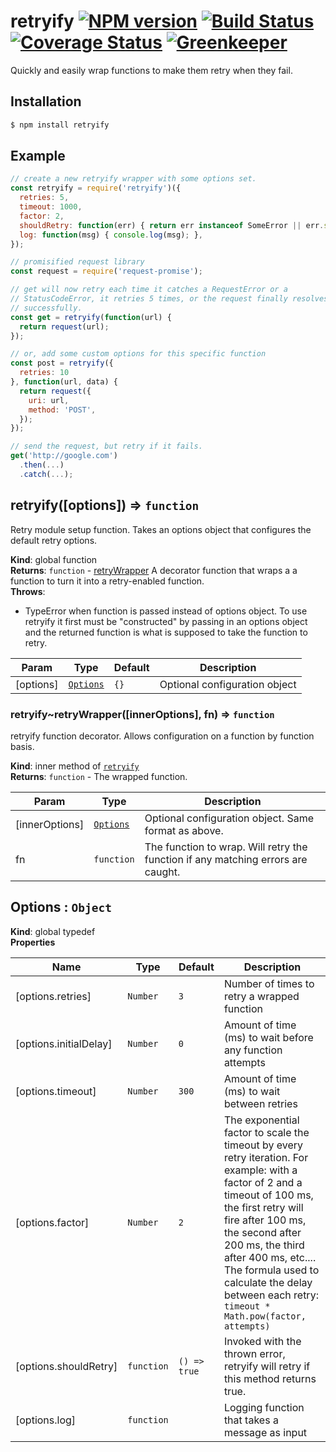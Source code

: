 # retryify [![NPM version][npm-image]][npm-url] [![Build Status][ci-image]][ci-url] [![Coverage Status][coverage-image]][coverage-url] [![Greenkeeper][gk-image]][gk-url]

Quickly and easily wrap functions to make them retry when they fail.
## Installation

```bash
$ npm install retryify
```

## Example
```js
// create a new retryify wrapper with some options set.
const retryify = require('retryify')({
  retries: 5,
  timeout: 1000,
  factor: 2,
  shouldRetry: function(err) { return err instanceof SomeError || err.statusCode === 500 },
  log: function(msg) { console.log(msg); },
});

// promisified request library
const request = require('request-promise');

// get will now retry each time it catches a RequestError or a
// StatusCodeError, it retries 5 times, or the request finally resolves
// successfully.
const get = retryify(function(url) {
  return request(url);
});

// or, add some custom options for this specific function
const post = retryify({
  retries: 10
}, function(url, data) {
  return request({
    uri: url,
    method: 'POST',
  });
});

// send the request, but retry if it fails.
get('http://google.com')
  .then(...)
  .catch(...);
```

<a name="retryify"></a>

## retryify([options]) ⇒ <code>function</code>
Retry module setup function. Takes an options object that configures the
default retry options.

**Kind**: global function  
**Returns**: <code>function</code> - [retryWrapper](retryWrapper) A decorator function that wraps a
  a function to turn it into a retry-enabled function.  
**Throws**:

- TypeError when function is passed instead of options object.
To use retryify it first must be "constructed" by passing in an options
object and the returned function is what is supposed to take the function
to retry.


| Param | Type | Default | Description |
| --- | --- | --- | --- |
| [options] | [<code>Options</code>](#Options) | <code>{}</code> | Optional configuration object |

<a name="retryify..retryWrapper"></a>

### retryify~retryWrapper([innerOptions], fn) ⇒ <code>function</code>
retryify function decorator. Allows configuration on a function by function
basis.

**Kind**: inner method of [<code>retryify</code>](#retryify)  
**Returns**: <code>function</code> - The wrapped function.  

| Param | Type | Description |
| --- | --- | --- |
| [innerOptions] | [<code>Options</code>](#Options) | Optional configuration object. Same   format as above. |
| fn | <code>function</code> | The function to wrap. Will retry the function if any   matching errors are caught. |

<a name="Options"></a>

## Options : <code>Object</code>
**Kind**: global typedef  
**Properties**

| Name | Type | Default | Description |
| --- | --- | --- | --- |
| [options.retries] | <code>Number</code> | <code>3</code> | Number of times to retry a wrapped   function |
| [options.initialDelay] | <code>Number</code> | <code>0</code> | Amount of time (ms) to wait before any function attempts |
| [options.timeout] | <code>Number</code> | <code>300</code> | Amount of time (ms) to wait between retries |
| [options.factor] | <code>Number</code> | <code>2</code> | The exponential factor to scale the   timeout by every retry iteration. For example: with a factor of 2 and a   timeout of 100 ms, the first retry will fire after 100 ms, the second   after 200 ms, the third after 400 ms, etc.... The formula used to   calculate the delay between each retry:   ```timeout * Math.pow(factor, attempts)``` |
| [options.shouldRetry] | <code>function</code> | <code>() &#x3D;&gt; true</code> | Invoked with the thrown error, retryify will retry if this method returns true. |
| [options.log] | <code>function</code> |  | Logging function that takes a message as input |


[npm-url]: https://www.npmjs.com/package/retryify
[npm-image]: https://img.shields.io/npm/v/retryify.svg?style=flat-square

[ci-url]: https://travis-ci.com/smartcar/retryify
[ci-image]: https://img.shields.io/travis/com/smartcar/retryify/master.svg?style=flat-square

[coverage-url]: https://codecov.io/gh/smartcar/retryify
[coverage-image]: https://img.shields.io/codecov/c/github/smartcar/retryify/master.svg?style=flat-square

[gk-url]: https://greenkeeper.io
[gk-image]: https://badges.greenkeeper.io/smartcar/retryify.svg?style=flat-square

